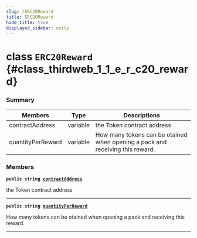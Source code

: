 ```yaml
---
slug: /ERC20Reward
title: ERC20Reward
hide_title: true
displayed_sidebar: unity
---
```


# class `ERC20Reward` {#class_thirdweb_1_1_e_r_c20_reward}

### Summary

| Members           | Type     | Descriptions                                                                  |
| ----------------- | -------- | ----------------------------------------------------------------------------- |
| contractAddress   | variable | the Token contract address                                                    |
| quantityPerReward | variable | How many tokens can be otained when opening a pack and receiving this reward. |

### Members

**`public string `[`contractAddress`](#class_thirdweb_1_1_e_r_c20_reward_1abca3100fcdb1b66cebd9a5a75f5b4c45)**

the Token contract address

---

**`public string `[`quantityPerReward`](#class_thirdweb_1_1_e_r_c20_reward_1a42aee7250aa400306c015c23e95af703)**

How many tokens can be otained when opening a pack and receiving this reward.

---